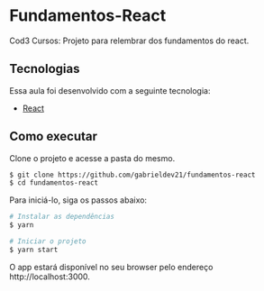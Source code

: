 # Fundamentos-React
Cod3 Cursos: Projeto para relembrar dos fundamentos do react.

## Tecnologias

Essa aula foi desenvolvido com a seguinte tecnologia:

- [React](https://reactjs.org)

## Como executar

Clone o projeto e acesse a pasta do mesmo.

```bash
$ git clone https://github.com/gabrieldev21/fundamentos-react
$ cd fundamentos-react
```

Para iniciá-lo, siga os passos abaixo:
```bash
# Instalar as dependências
$ yarn

# Iniciar o projeto
$ yarn start
```
O app estará disponível no seu browser pelo endereço http://localhost:3000.
